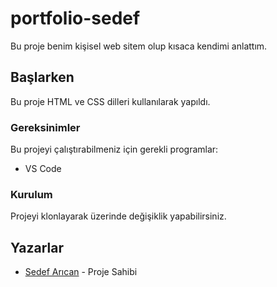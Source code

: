 # portfolio-sedef

Bu proje benim kişisel web sitem olup kısaca kendimi anlattım. 

## Başlarken

Bu proje HTML ve CSS dilleri kullanılarak yapıldı.

### Gereksinimler

Bu projeyi çalıştırabilmeniz için gerekli programlar:

- VS Code

### Kurulum

Projeyi klonlayarak üzerinde değişiklik yapabilirsiniz.

## Yazarlar

- [Sedef Arıcan](https://github.com/sedefarican) - Proje Sahibi
